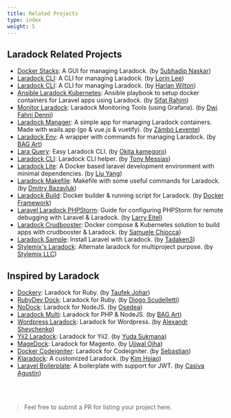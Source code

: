 ```yaml
---
title: Related Projects
type: index
weight: 5
---
```


## Laradock Related Projects


* [Docker Stacks](https://github.com.cnpmjs.org/sfx101/docker-stacks): A GUI for managing Laradock. (by [Subhadip Naskar](https://github.com.cnpmjs.org/sfx101))
* [Laradock CLI](https://github.com.cnpmjs.org/lorinlee/laradock-cli): A CLI for managing Laradock. (by [Lorin Lee](https://github.com.cnpmjs.org/lorinlee))
* [Laradock CLI](https://github.com.cnpmjs.org/loonpwn/laradock-cli): A CLI for managing Laradock. (by [Harlan Wilton](https://github.com.cnpmjs.org/loonpwn))
* [Ansible Laradock Kubernetes](https://github.com.cnpmjs.org/sifat-rahim/ansible-laradock-kubernetes): Ansible playbook to setup docker containers for Laravel apps using Laradock. (by [Sifat Rahim](https://github.com.cnpmjs.org/sifat-rahim))
* [Monitor Laradock](https://github.com.cnpmjs.org/zeroc0d3/monitor-laradock): Laradock Monitoring Tools (using Grafana). (by [Dwi Fahni Denni](https://github.com.cnpmjs.org/zeroc0d3))
* [Laradock Manager](https://github.com.cnpmjs.org/Lyimmi/laradock-manager): A simple app for managing Laradock containers. Made with wails.app (go & vue.js & vuetify). (by [Zámbó Levente](https://github.com.cnpmjs.org/Lyimmi))
* [Laradock Env](https://github.com.cnpmjs.org/bagart/laradock_env): A wrapper with commands for managing Laradock. (by [BAG Art](https://github.com.cnpmjs.org/bagart))
* [Lara Query](https://github.com.cnpmjs.org/TanisukeGoro/laraQuery): Easy Laradock CLI. (by [Okita kamegoro](https://github.com.cnpmjs.org/TanisukeGoro))
* [Laradock CLI](https://github.com.cnpmjs.org/tonysm/laradock-cli): Laradock CLI helper. (by [Tony Messias](https://github.com.cnpmjs.org/Tonysm))
* [Laradock Lite](https://github.com.cnpmjs.org/yangliuyu/laradock-lite): A Docker based laravel development environment with minimal dependencies. (by [Liu Yang](https://github.com.cnpmjs.org/yangliuyu))
* [Laradock Makefile](https://github.com.cnpmjs.org/bazavlukd/laradock-makefile): Makefile with some useful commands for Laradock. (by [Dmitry Bazavluk](https://github.com.cnpmjs.org/bazavlukd))
* [Laradock Build](https://github.com.cnpmjs.org/dockerframework/laradock-build): Docker builder & running script for Laradock. (by [Docker Framework](https://github.com.cnpmjs.org/dockerframework))
* [Laravel Laradock PHPStorm](https://github.com.cnpmjs.org/LarryEitel/laravel-laradock-phpstorm): Guide for configuring PHPStorm for remote debugging with Laravel & Laradock. (by [Larry Eitel](https://github.com.cnpmjs.org/LarryEitel))
* [Laradock Crudbooster](https://github.com.cnpmjs.org/nutellinoit/laradock-crudbooster): Docker compose & Kubernetes solution to build apps with crudbooster & Laradock. (by [Samuele Chiocca](https://github.com.cnpmjs.org/nutellinoit))
* [Laradock Sample](https://github.com.cnpmjs.org/tadaken3/laradock-sample): Install Laravel with Laradock. (by [Tadaken3](https://github.com.cnpmjs.org/tadaken3))
* [Stylemix's Laradock](https://github.com.cnpmjs.org/stylemix/laradock): Alternate laradock for multiproject purpose. (by [Stylemix LLC](https://github.com.cnpmjs.org/stylemix))




## Inspired by Laradock

* [Dockery](https://github.com.cnpmjs.org/taufek/dockery): Laradock for Ruby. (by [Taufek Johar](https://github.com.cnpmjs.org/Taufek))
* [RubyDev Dock](https://github.com.cnpmjs.org/scudelletti/rubydev-dock): Laradock for Ruby. (by [Diogo Scudelletti](https://github.com.cnpmjs.org/scudelletti))
* [NoDock](https://github.com.cnpmjs.org/Osedea/nodock): Laradock for NodeJS. (by [Osedea](https://github.com.cnpmjs.org/Osedea))
* [Laradock Multi](https://github.com.cnpmjs.org/bagart/laradock-multi): Laradock for PHP & NodeJS. (by [BAG Art](https://github.com.cnpmjs.org/bagart))
* [Wordpress Laradock](https://github.com.cnpmjs.org/shov/wordpress-laradock): Laradock for Wordpress. (by [Alexandr Shevchenko](https://github.com.cnpmjs.org/shov))
* [Yii2 Laradock](https://github.com.cnpmjs.org/ydatech/yii2-laradock): Laradock for Yii2. (by [Yuda Sukmana](https://github.com.cnpmjs.org/ydatech))
* [MageDock](https://github.com.cnpmjs.org/ojhaujjwal/magedock): Laradock for Magento. (by [Ujjwal Ojha](https://github.com.cnpmjs.org/ojhaujjwal))
* [Docker Codeigniter](https://github.com.cnpmjs.org/sebastianlzy/docker-codeigniter): Laradock for Codeigniter. (by [Sebastian](https://github.com.cnpmjs.org/sebastianlzy))
* [Klaradock](https://github.com.cnpmjs.org/poyhsiao/Klaradock): A customized Laradock. (by [Kim Hsiao](https://github.com.cnpmjs.org/poyhsiao))
* [Laravel Boilerplate](https://github.com.cnpmjs.org/casivaagustin/laravel-boilerplate): A boilerplate with support for JWT. (by [Casiva Agustin](https://github.com.cnpmjs.org/casivaagustin))





<br><br>

> Feel free to submit a PR for listing your project here.

